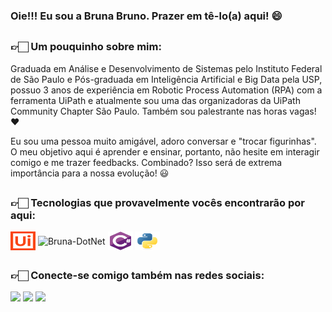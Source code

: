 ### Oie!!! Eu sou a Bruna Bruno. Prazer em tê-lo(a) aqui! 😄

  ##
 
### 👉🏻 Um pouquinho sobre mim:

Graduada em Análise e Desenvolvimento de Sistemas pelo Instituto Federal de São Paulo e Pós-graduada em Inteligência Artificial e Big Data pela USP, possuo 3 anos de experiência em Robotic Process Automation (RPA) com a ferramenta UiPath e atualmente sou uma das organizadoras da UiPath Community Chapter São Paulo. Também sou palestrante nas horas vagas! ❤

Eu sou uma pessoa muito amigável, adoro conversar e "trocar figurinhas". O meu objetivo aqui é aprender e ensinar, portanto, não hesite em interagir comigo e me trazer feedbacks. Combinado? Isso será de extrema importância para a nossa evolução! 😃

 ##
 
 ### 👉🏻 Tecnologias que provavelmente vocês encontrarão por aqui:
<div style="display: inline_block">
  <img align="center" alt="Bruna-UiPath" height="30" width="40" src="https://raw.githubusercontent.com/brunabruno/brunabruno/main/uipath-logo.svg">
  <img align="center" alt="Bruna-DotNet" height="30" width="40" src="https://upload.wikimedia.org/wikipedia/commons/e/ee/.NET_Core_Logo.svg">
  <img align="center" alt="Bruna-Csharp" height="30" width="40" src="https://raw.githubusercontent.com/devicons/devicon/master/icons/csharp/csharp-original.svg">
  <img align="center" alt="Bruna-Python" height="30" width="40" src="https://raw.githubusercontent.com/devicons/devicon/master/icons/python/python-original.svg">
</div>

  ##

### 👉🏻 Conecte-se comigo também nas redes sociais:
<div>
  <a href="https://www.linkedin.com/in/bruckita" target="_blank"><img src="https://img.shields.io/badge/-LinkedIn-%230077B5?style=for-the-badge&logo=linkedin&logoColor=white" target="_blank"></a>
  <a href="https://instagram.com/bruckita" target="_blank"><img src="https://img.shields.io/badge/-Instagram-%23E4405F?style=for-the-badge&logo=instagram&logoColor=white" target="_blank"></a>
  <a href = "mailto:brucabruno@gmail.com"><img src="https://img.shields.io/badge/-Gmail-%23333?style=for-the-badge&logo=gmail&logoColor=white" target="_blank"></a>
</div>
